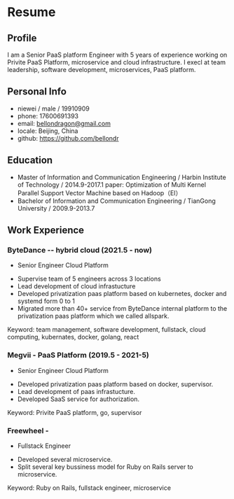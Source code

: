 # Resume 

## Profile
I am a Senior PaaS platform Engineer with 5 years of experience working on Privite PaaS Platform, microservice and cloud infrastructure.
I execl at team leadership, software development, microservices, PaaS platform.

## Personal Info
- niewei / male / 19910909
- phone: 17600691393
- email: bellondragon@gmail.com
- locale: Beijing, China
- github: https://github.com/bellondr 


## Education
- Master of Information and Communication Engineering / Harbin Institute of Technology / 2014.9-2017.1
paper: Optimization of Multi Kernel Parallel Support Vector Machine based on Hadoop（EI）
- Bachelor of Information and Communication Engineering / TianGong University / 2009.9-2013.7

## Work Experience
### ByteDance -- hybrid cloud (2021.5 - now)
* Senior Engineer Cloud Platform
- Supervise team of 5 engineers across 3 locations
- Lead development of cloud infrastucture
- Developed privatization paas platform based on kubernetes, docker and systemd form 0 to 1
- Migrated more than 40+ service from ByteDance internal platform to the privatization paas platform which we called allspark.

Keyword: team management, software development, fullstack, cloud computing, kubernates, docker, golang, react

### Megvii - PaaS Platform (2019.5 - 2021-5) 
* Senior Engineer Cloud Platform
- Developed privatization paas platform based on docker, supervisor.
- Lead development of paas infrastucture.
- Developed SaaS service for authorization.

Keyword: Privite PaaS platform, go, supervisor

### Freewheel - 
* Fullstack Engineer
- Developed several microservice.
- Split several key bussiness model for Ruby on Rails server to microservice.

Keyword: Ruby on Rails, fullstack engineer, microservice
